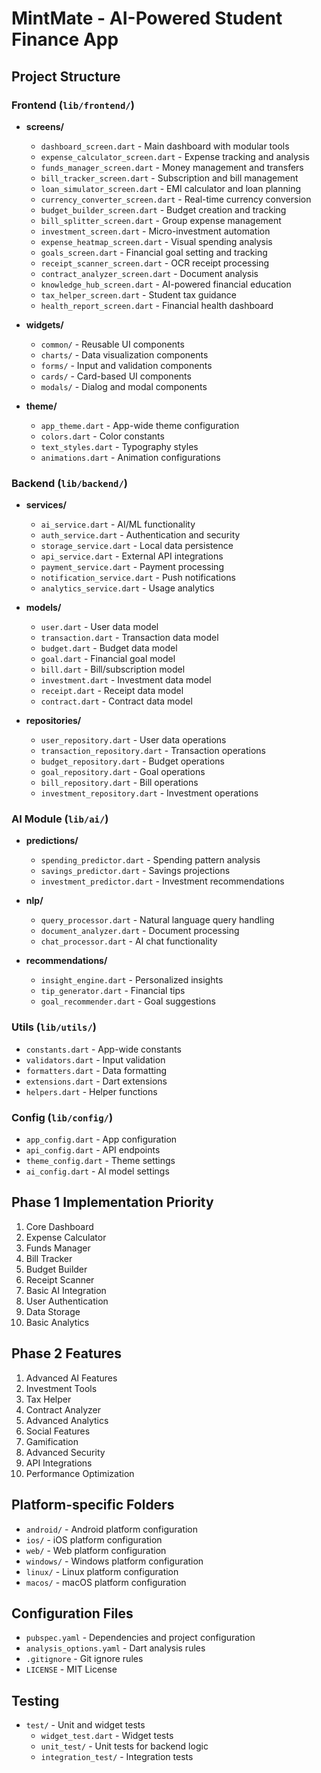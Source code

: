 # MintMate - AI-Powered Student Finance App

## Project Structure

### Frontend (`lib/frontend/`)
- **screens/**
  - `dashboard_screen.dart` - Main dashboard with modular tools
  - `expense_calculator_screen.dart` - Expense tracking and analysis
  - `funds_manager_screen.dart` - Money management and transfers
  - `bill_tracker_screen.dart` - Subscription and bill management
  - `loan_simulator_screen.dart` - EMI calculator and loan planning
  - `currency_converter_screen.dart` - Real-time currency conversion
  - `budget_builder_screen.dart` - Budget creation and tracking
  - `bill_splitter_screen.dart` - Group expense management
  - `investment_screen.dart` - Micro-investment automation
  - `expense_heatmap_screen.dart` - Visual spending analysis
  - `goals_screen.dart` - Financial goal setting and tracking
  - `receipt_scanner_screen.dart` - OCR receipt processing
  - `contract_analyzer_screen.dart` - Document analysis
  - `knowledge_hub_screen.dart` - AI-powered financial education
  - `tax_helper_screen.dart` - Student tax guidance
  - `health_report_screen.dart` - Financial health dashboard

- **widgets/**
  - `common/` - Reusable UI components
  - `charts/` - Data visualization components
  - `forms/` - Input and validation components
  - `cards/` - Card-based UI components
  - `modals/` - Dialog and modal components

- **theme/**
  - `app_theme.dart` - App-wide theme configuration
  - `colors.dart` - Color constants
  - `text_styles.dart` - Typography styles
  - `animations.dart` - Animation configurations

### Backend (`lib/backend/`)
- **services/**
  - `ai_service.dart` - AI/ML functionality
  - `auth_service.dart` - Authentication and security
  - `storage_service.dart` - Local data persistence
  - `api_service.dart` - External API integrations
  - `payment_service.dart` - Payment processing
  - `notification_service.dart` - Push notifications
  - `analytics_service.dart` - Usage analytics

- **models/**
  - `user.dart` - User data model
  - `transaction.dart` - Transaction data model
  - `budget.dart` - Budget data model
  - `goal.dart` - Financial goal model
  - `bill.dart` - Bill/subscription model
  - `investment.dart` - Investment data model
  - `receipt.dart` - Receipt data model
  - `contract.dart` - Contract data model

- **repositories/**
  - `user_repository.dart` - User data operations
  - `transaction_repository.dart` - Transaction operations
  - `budget_repository.dart` - Budget operations
  - `goal_repository.dart` - Goal operations
  - `bill_repository.dart` - Bill operations
  - `investment_repository.dart` - Investment operations

### AI Module (`lib/ai/`)
- **predictions/**
  - `spending_predictor.dart` - Spending pattern analysis
  - `savings_predictor.dart` - Savings projections
  - `investment_predictor.dart` - Investment recommendations

- **nlp/**
  - `query_processor.dart` - Natural language query handling
  - `document_analyzer.dart` - Document processing
  - `chat_processor.dart` - AI chat functionality

- **recommendations/**
  - `insight_engine.dart` - Personalized insights
  - `tip_generator.dart` - Financial tips
  - `goal_recommender.dart` - Goal suggestions

### Utils (`lib/utils/`)
- `constants.dart` - App-wide constants
- `validators.dart` - Input validation
- `formatters.dart` - Data formatting
- `extensions.dart` - Dart extensions
- `helpers.dart` - Helper functions

### Config (`lib/config/`)
- `app_config.dart` - App configuration
- `api_config.dart` - API endpoints
- `theme_config.dart` - Theme settings
- `ai_config.dart` - AI model settings

## Phase 1 Implementation Priority
1. Core Dashboard
2. Expense Calculator
3. Funds Manager
4. Bill Tracker
5. Budget Builder
6. Receipt Scanner
7. Basic AI Integration
8. User Authentication
9. Data Storage
10. Basic Analytics

## Phase 2 Features
1. Advanced AI Features
2. Investment Tools
3. Tax Helper
4. Contract Analyzer
5. Advanced Analytics
6. Social Features
7. Gamification
8. Advanced Security
9. API Integrations
10. Performance Optimization

## Platform-specific Folders
- `android/` - Android platform configuration
- `ios/` - iOS platform configuration
- `web/` - Web platform configuration
- `windows/` - Windows platform configuration
- `linux/` - Linux platform configuration
- `macos/` - macOS platform configuration

## Configuration Files
- `pubspec.yaml` - Dependencies and project configuration
- `analysis_options.yaml` - Dart analysis rules
- `.gitignore` - Git ignore rules
- `LICENSE` - MIT License

## Testing
- `test/` - Unit and widget tests
  - `widget_test.dart` - Widget tests
  - `unit_test/` - Unit tests for backend logic
  - `integration_test/` - Integration tests 